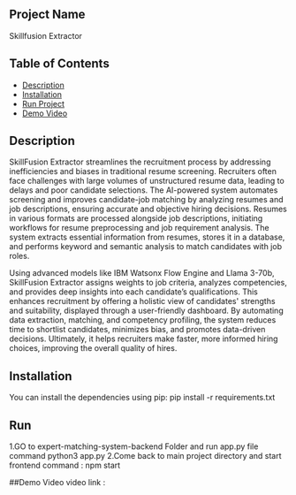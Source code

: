 
## Project Name
Skillfusion Extractor


## Table of Contents

- [Description](#description)
- [Installation](#installation)
- [Run Project](#run)
- [Demo Video](#demo_video)


## Description

SkillFusion Extractor streamlines the recruitment process by addressing inefficiencies and biases in traditional 
resume screening. Recruiters often face challenges with large volumes of unstructured resume data, leading to delays 
and poor candidate selections. The AI-powered system automates screening and improves candidate-job matching by 
analyzing resumes and job descriptions, ensuring accurate and objective hiring decisions. Resumes in various 
formats are processed alongside job descriptions, initiating workflows for resume preprocessing and job requirement 
analysis. The system extracts essential information from resumes, stores it in a database, and performs keyword and 
semantic analysis to match candidates with job roles.

Using advanced models like IBM Watsonx Flow Engine and Llama 3-70b, SkillFusion Extractor assigns weights to job 
criteria, analyzes competencies, and provides deep insights into each candidate’s qualifications. This enhances 
recruitment by offering a holistic view of candidates' strengths and suitability, displayed through a user-friendly 
dashboard. By automating data extraction, matching, and competency profiling, the system reduces time to shortlist 
candidates, minimizes bias, and promotes data-driven decisions. Ultimately, it helps recruiters make faster, 
more informed hiring choices, improving the overall quality of hires.


## Installation
You can install the dependencies using pip:
pip install -r requirements.txt


## Run
1.GO to expert-matching-system-backend Folder and run  app.py file
command python3 app.py
2.Come back to main project directory and start frontend
command : npm start

##Demo Video
video link : 


